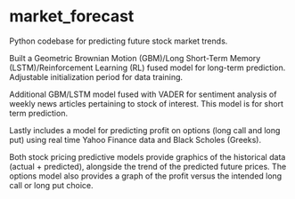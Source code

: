 # market_forecast
Python codebase for predicting future stock market trends.

Built a Geometric Brownian Motion (GBM)/Long Short-Term Memory (LSTM)/Reinforcement Learning (RL) fused model for long-term prediction. Adjustable initialization period for data training. 

Additional GBM/LSTM model fused with VADER for sentiment analysis of weekly news articles pertaining to stock of interest. This model is for short term prediction. 

Lastly includes a model for predicting profit on options (long call and long put) using real time Yahoo Finance data and Black Scholes (Greeks).

Both stock pricing predictive models provide graphics of the historical data (actual + predicted), alongside the trend of the predicted future prices. The options model also provides a graph of the profit versus the intended long call or long put choice.

